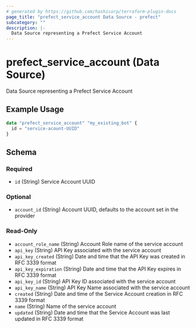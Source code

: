 ```yaml
---
# generated by https://github.com/hashicorp/terraform-plugin-docs
page_title: "prefect_service_account Data Source - prefect"
subcategory: ""
description: |-
  Data Source representing a Prefect Service Account
---
```


# prefect_service_account (Data Source)

Data Source representing a Prefect Service Account

## Example Usage

```terraform
data "prefect_service_account" "my_existing_bot" {
  id = "service-acount-UUID"
}
```

<!-- schema generated by tfplugindocs -->
## Schema

### Required

- `id` (String) Service Account UUID

### Optional

- `account_id` (String) Account UUID, defaults to the account set in the provider

### Read-Only

- `account_role_name` (String) Account Role name of the service account
- `api_key` (String) API Key associated with the service account
- `api_key_created` (String) Date and time that the API Key was created in RFC 3339 format
- `api_key_expiration` (String) Date and time that the API Key expires in RFC 3339 format
- `api_key_id` (String) API Key ID associated with the service account
- `api_key_name` (String) API Key Name associated with the service account
- `created` (String) Date and time of the Service Account creation in RFC 3339 format
- `name` (String) Name of the service account
- `updated` (String) Date and time that the Service Account was last updated in RFC 3339 format
